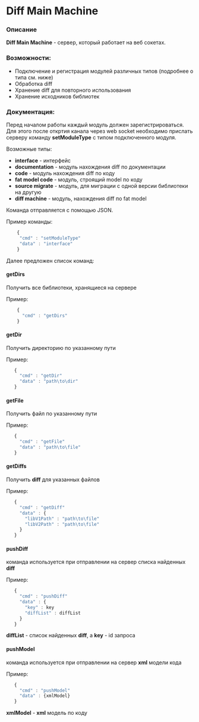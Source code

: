# Diff Main Machine

### Описание

__Diff Main Machine__ - сервер, который работает на веб сокетах.

### Возможности:
- Подключение и регистрация модулей различных типов (подробнее о типа см. ниже)
- Обработка diff
- Хранение diff для повторного использования
- Хранение исходников библиотек

### Документация:
Перед началом работы каждый модуль должен зарегистрироваться. Для этого после откртия канала через web socket необходимо прислать серверу команду __setModuleType__ с типом подключенного модуля.

Возможные типы:
- __interface__ - интерфейс
- __documentation__ - модуль нахождения diff по документации
- __code__ - модуль нахождения diff по коду
- __fat model code__ - модуль, строящий model по коду
- __source migrate__ - модуль, для миграции с одной версии библиотеки на другую
- __diff machine__ - модуль, нахождения diff по fat model

Команда отправляется с помощью JSON.

Пример команды:

``` js
    {
     "cmd" : "setModuleType"
     "data" : "interface"
    }
```

Далее предложен список команд:

#### getDirs
Получить все библиотеки, хранящиеся на сервере

Пример:

``` js
    {
      "cmd" : "getDirs"
    }
```

#### getDir
 Получить директорию по указанному пути

 Пример:

 ``` js
    {
      "cmd" : "getDir"
      "data" : "path\to\dir"
    }
```

#### getFile
 Получить файл по указанному пути

 Пример:

 ``` js
    {
      "cmd" : "getFile"
      "data" : "path\to\file"
    }
```

#### getDiffs
 Получить __diff__ для указанных файлов

 Пример:

 ``` js
    {
      "cmd" : "getDiff"
      "data" : {
        "libV1Path" : "path\to\file"
        "libV2Path" : "path\to\file"
      }
    }
```

#### pushDiff
 команда используется при отправлении на сервер списка найденных __diff__

 Пример:

 ``` js
    {
      "cmd" : "pushDiff"
      "data" : {
        "key" : key
        "diffList" : diffList
      }
    }
```
__diffList__ - список найденных __diff__, а __key__ - id запроса

#### pushModel
 команда используется при отправлении на сервер __xml__ модели кода

 Пример:

 ``` js
    {
      "cmd" : "pushModel"
      "data" : {xmlModel}
    }
```
__xmlModel__ - __xml__ модель по коду

